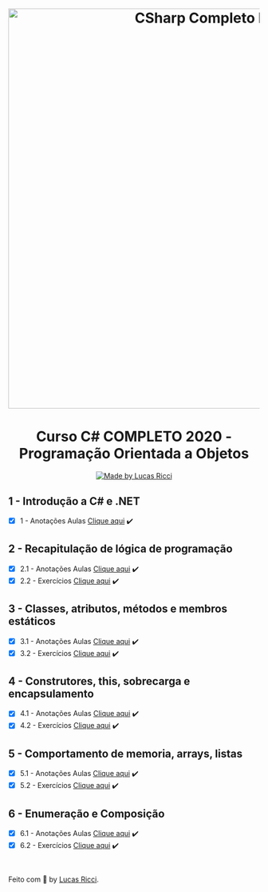 <h1 align="center">
    <img alt="CSharp Completo POO" src="https://miro.medium.com/max/2728/1*7I6oONv2fGLQJcNEFA4QSw.png" width="800px" />
</h1>

<h1 align="center">
  Curso C# COMPLETO 2020 - Programação Orientada a Objetos
</h1>

<p align="center">
  <a href="https://www.udemy.com/course/programacao-orientada-a-objetos-csharp/">
    <img alt="Made by Lucas Ricci" src="https://img.shields.io/badge/Made%20by-Lucas%20Ricci-whitesmoke">
  </a>
</p>

## 1 - Introdução a C# e .NET

- [x] 1 - Anotações Aulas [Clique aqui](https://github.com/lurafael/csharp-poo/blob/main/01-introducao-a-csharp-e-dotnet-aulas/Program.cs) :heavy_check_mark:

## 2 - Recapitulação de lógica de programação

- [x] 2.1 - Anotações Aulas [Clique aqui](https://github.com/lurafael/csharp-poo/blob/main/02-recapitulacao-de-logica-aulas) :heavy_check_mark:
- [x] 2.2 - Exercícios [Clique aqui](https://github.com/lurafael/csharp-poo/blob/main/02-recapitulacao-de-logica-exercicios) :heavy_check_mark:

## 3 - Classes, atributos, métodos e membros estáticos
- [x] 3.1 - Anotações Aulas [Clique aqui](https://github.com/lurafael/csharp-poo/blob/main/03-classes-atributos-metodos-membros-estaticos-aulas) :heavy_check_mark:
- [x] 3.2 - Exercícios [Clique aqui](https://github.com/lurafael/csharp-poo/blob/main/03-classes-atributos-metodos-membros-estaticos-exercicios) :heavy_check_mark:

## 4 - Construtores, this, sobrecarga e encapsulamento
- [x] 4.1 - Anotações Aulas [Clique aqui](https://github.com/lurafael/csharp-poo/blob/main/04-construtores-this-sobrecarga-encapsulamento-aulas) :heavy_check_mark:
- [x] 4.2 - Exercícios [Clique aqui](https://github.com/lurafael/csharp-poo/blob/main/04-construtores-this-sobrecarga-encapsulamento-exercicios) :heavy_check_mark:

## 5 - Comportamento de memoria, arrays, listas
- [x] 5.1 - Anotações Aulas [Clique aqui](https://github.com/lurafael/csharp-poo/blob/main/05-comportamento-de-memoria-arrays-listas-aulas) :heavy_check_mark:
- [x] 5.2 - Exercícios [Clique aqui](https://github.com/lurafael/csharp-poo/blob/main/05-comportamento-de-memoria-arrays-listas-exercicios) :heavy_check_mark:

## 6 - Enumeração e Composição
- [x] 6.1 - Anotações Aulas [Clique aqui](https://github.com/lurafael/csharp-poo/blob/main/06-enumeracao-e-composicao-aulas) :heavy_check_mark:
- [x] 6.2 - Exercícios [Clique aqui](https://github.com/lurafael/csharp-poo/blob/main/06-enumeracao-e-composicao-exercicios) :heavy_check_mark:

<br>

Feito com :purple_heart: by [Lucas Ricci](https://www.linkedin.com/in/lucasrafaelricci/).

